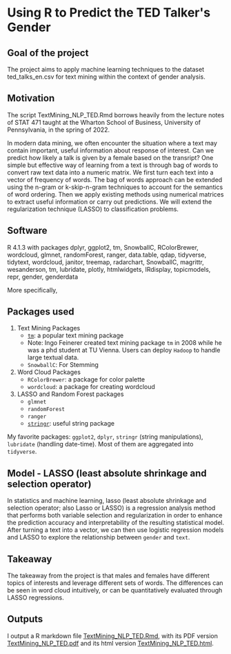 # Using R to Predict the TED Talker's Gender

## Goal of the project
The project aims to apply machine learning techniques to the dataset ted_talks_en.csv for text mining within the context of gender analysis.

## Motivation
The script TextMining_NLP_TED.Rmd borrows heavily from the lecture notes of STAT 471 taught at the Wharton School of Business, University of Pennsylvania, in the spring of 2022.

In modern data mining, we often encounter the situation where a text may contain important, useful information about response of interest. Can we predict how likely a talk is given by a female based on the transript? One simple but effective way of learning from a text is through bag of words to convert raw text data into a numeric matrix. We first turn each text into a vector of frequency of words. The bag of words approach can be extended using the n-gram or k-skip-n-gram techniques to account for the semantics of word ordering. Then we apply existing methods using numerical matrices to extract useful information or carry out predictions. We will extend the regularization technique (LASSO) to classification problems.

## Software
R 4.1.3 with packages dplyr, ggplot2, tm, SnowballC, RColorBrewer, wordcloud, glmnet, randomForest, ranger, data.table, qdap, tidyverse, tidytext, wordcloud, janitor, treemap, radarchart, SnowballC, magrittr, wesanderson, tm, lubridate, plotly, htmlwidgets, IRdisplay, topicmodels, repr, gender, genderdata

More specifically, 
## Packages used

1. Text Mining Packages 
   + [`tm`](https://cran.r-project.org/web/packages/tm/tm.pdf): a popular text mining package
   + Note: Ingo Feinerer created text mining package `tm` in 2008 while he was a phd student at TU Vienna. Users can deploy `Hadoop` to handle large textual data.
   - `SnowballC`: For Stemming 
2. Word Cloud Packages
   - `RColorBrewer`: a package for color palette
   - `wordcloud`: a package for creating wordcloud
3. LASSO and Random Forest packages 
   - `glmnet` 
   - `randomForest` 
   - `ranger`
   - [`stringr`](http://edrub.in/CheatSheets/cheatSheetStringr.pdf): useful string package

My favorite packages: `ggplot2`, `dplyr`, `stringr` (string manipulations), `lubridate` (handling date-time). Most of them are aggregated into `tidyverse`.
  

## Model - LASSO (least absolute shrinkage and selection operator)
In statistics and machine learning, lasso (least absolute shrinkage and selection operator; also Lasso or LASSO) is a regression analysis method that performs both variable selection and regularization in order to enhance the prediction accuracy and interpretability of the resulting statistical model. After turning a text into a vector, we can then use logistic regression models and LASSO to explore the relationship between `gender` and `text`. 

## Takeaway
The takeaway from the project is that males and females have different topics of interests and leverage different sets of words. The differences can be seen in word cloud intuitively, or can be quantitatively evaluated through LASSO regressions.


## Outputs
I output a R markdown file [TextMining_NLP_TED.Rmd](https://github.com/wangshasha111/TED_script_text_mining/blob/main/TextMining_NLP_TED.Rmd), with its PDF version [TextMining_NLP_TED.pdf](https://github.com/wangshasha111/TED_script_text_mining/blob/main/TextMining_NLP_TED.pdf) and its html version [TextMining_NLP_TED.html](https://github.com/wangshasha111/TED_script_text_mining/blob/main/TextMining_NLP_TED.html).





 
